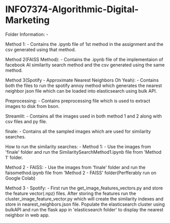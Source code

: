 # INFO7374-Algorithmic-Digital-Marketing

Folder Information: -

Method 1: - Contains the .ipynb file of 1st method in the assignment and the csv generated using that method.

Method 2(FAISS Method): - Contains the .ipynb file of the implementaion of facebook AI similarity search method and the csv generated using the same method.

Method 3(Spotify - Approximate Nearest Neighbors Oh Yeah): - Contains both the files to run the spotify annoy method which generates the nearest neighbor json file which can be loaded into elasticsearch using bulk API.

Preprocessing: - Contains preprocessing file which is used to extract images to disk from bson.

Streamlit: - Contains all the images used in both method 1 and 2 along with csv files and py file.

finale: - Contains all the sampled images which are used for similarity searches.

How to run the similarity searches: -
Method 1: - Use the images from 'finale' folder and run the SimilaritySearchMethod1.ipynb file from 'Method 1' folder.

Method 2 - FAISS: - Use the images from 'finale' folder and run the faissmethod.ipynb file from 'Method 2 - FAISS' folder(Perfferably run on Google Colab)

Method 3 - Spotify: - First run the get_image_features_vectors.py and store the feature vector(.npz) files. After storing the features run the cluster_image_feature_vector.py which will create the similarity indexes and store in nearest_neighbors.json file. Populate the elasticsearch cluster using bulkAPI and run the flask app in 'elasticsearch folder' to display the nearest neighbor in web app. 
